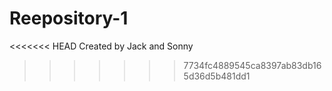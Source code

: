 
# Reepository-1
<<<<<<< HEAD
Created by Jack and Sonny
>>>>>>> 7734fc4889545ca8397ab83db165d36d5b481dd1
